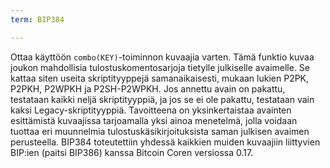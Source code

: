 ```yaml
---
term: BIP384

---
```

Ottaa käyttöön `combo(KEY)`-toiminnon kuvaajia varten. Tämä funktio kuvaa joukon mahdollisia tulostuskomentosarjoja tietylle julkiselle avaimelle. Se kattaa siten useita skriptityyppejä samanaikaisesti, mukaan lukien P2PK, P2PKH, P2WPKH ja P2SH-P2WPKH. Jos annettu avain on pakattu, testataan kaikki neljä skriptityyppiä, ja jos se ei ole pakattu, testataan vain kaksi Legacy-skriptityyppiä. Tavoitteena on yksinkertaistaa avainten esittämistä kuvaajissa tarjoamalla yksi ainoa menetelmä, jolla voidaan tuottaa eri muunnelmia tulostuskäsikirjoituksista saman julkisen avaimen perusteella. BIP384 toteutettiin yhdessä kaikkien muiden kuvaajiin liittyvien BIP:ien (paitsi BIP386) kanssa Bitcoin Coren versiossa 0.17.